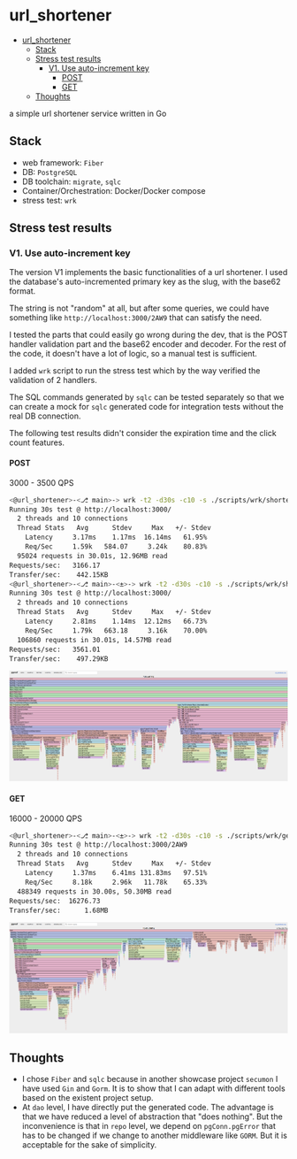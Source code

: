 # url_shortener

<!--toc:start-->
- [url_shortener](#urlshortener)
  - [Stack](#stack)
  - [Stress test results](#stress-test-results)
    - [V1. Use auto-increment key](#v1-use-auto-increment-key)
      - [POST](#post)
      - [GET](#get)
  - [Thoughts](#thoughts)
<!--toc:end-->

a simple url shortener service written in Go

## Stack

- web framework: `Fiber`
- DB: `PostgreSQL`
- DB toolchain: `migrate`, `sqlc`
- Container/Orchestration: Docker/Docker compose
- stress test: `wrk`

## Stress test results

### V1. Use auto-increment key

The version V1 implements the basic functionalities of a url shortener. I used
the database's auto-incremented primary key as the slug, with the base62
format.

The string is not "random" at all, but after some queries, we could have
something like `http://localhost:3000/2AW9` that can satisfy the need.

I tested the parts that could easily go wrong during the dev, that is the
POST handler validation part and the base62 encoder and decoder. For the rest
of the code, it doesn't have a lot of logic, so a manual test is sufficient.

I added `wrk` script to run the stress test which by the way verified the
validation of 2 handlers.

The SQL commands generated by `sqlc` can be tested separately so that we can
create a mock for `sqlc` generated code for integration tests without the
real DB connection.

The following test results didn't consider the expiration time and the click
count features.

#### POST

3000 - 3500 QPS

```bash
<@url_shortener>-<⎇ main>-> wrk -t2 -d30s -c10 -s ./scripts/wrk/shorten.lua http://localhost:3000/
Running 30s test @ http://localhost:3000/
  2 threads and 10 connections
  Thread Stats   Avg      Stdev     Max   +/- Stdev
    Latency     3.17ms    1.17ms  16.14ms   61.95%
    Req/Sec     1.59k   584.07     3.24k    80.83%
  95024 requests in 30.01s, 12.96MB read
Requests/sec:   3166.17
Transfer/sec:    442.15KB
<@url_shortener>-<⎇ main>-<±>-> wrk -t2 -d30s -c10 -s ./scripts/wrk/shorten.lua http://localhost:3000/
Running 30s test @ http://localhost:3000/
  2 threads and 10 connections
  Thread Stats   Avg      Stdev     Max   +/- Stdev
    Latency     2.81ms    1.14ms  12.12ms   66.73%
    Req/Sec     1.79k   663.18     3.16k    70.00%
  106860 requests in 30.01s, 14.57MB read
Requests/sec:   3561.01
Transfer/sec:    497.29KB
```

![profile_post_v1](./docs/profile_post_v1.png)


#### GET

16000 - 20000 QPS

```bash
<@url_shortener>-<⎇ main>-<±>-> wrk -t2 -d30s -c10 -s ./scripts/wrk/get.lua http://localhost:3000/2AW9
Running 30s test @ http://localhost:3000/2AW9
  2 threads and 10 connections
  Thread Stats   Avg      Stdev     Max   +/- Stdev
    Latency     1.37ms    6.41ms 131.83ms   97.51%
    Req/Sec     8.18k     2.96k   11.78k    65.33%
  488349 requests in 30.00s, 50.30MB read
Requests/sec:  16276.73
Transfer/sec:      1.68MB
```

![profile_get_v1](./docs/profile_get_v1.png)

## Thoughts

- I chose `Fiber` and `sqlc` because in another showcase project `secumon` I have
used `Gin` and `Gorm`. It is to show that I can adapt with different tools
based on the existent project setup.
- At `dao` level, I have directly put the generated code. The advantage is that
we have reduced a level of abstraction that "does nothing". But the
inconvenience is that in `repo` level, we depend on `pgConn.pgError` that has
to be changed if we change to another middleware like `GORM`. But it is
acceptable for the sake of simplicity.
